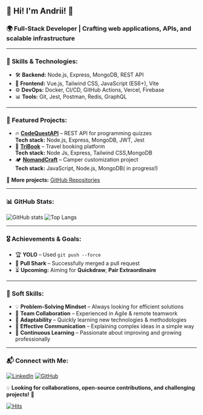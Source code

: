## 👋 Hi! I'm Andrii! 🚀
### 🌍 Full-Stack Developer | Crafting web applications, APIs, and scalable infrastructure

---

### 🔧 Skills & Technologies:
- 🛠 **Backend:** Node.js, Express, MongoDB, REST API
- 🎨 **Frontend:** Vue.js, Tailwind CSS, JavaScript (ES6+), Vite
- ⚙ **DevOps:** Docker, CI/CD, GitHub Actions, Vercel, Firebase
- 📊 **Tools:** Git, Jest, Postman, Redis, GraphQL

---

### 🌟 Featured Projects:
- 🔥 **[CodeQuestAPI](https://github.com/IronHack-2024/CodeQuestAPI)** – REST API for programming quizzes  
  **Tech stack:** Node.js, Express, MongoDB, JWT, Jest
- 🎨 **[TriBook](https://github.com/Sharmarandrey/TRIBOOK)** – Travel booking platform  
  **Tech stack:** Node Js, Express,  Tailwind CSS,MongoDB
- 🏕 **[NomandCraft](https://github.com/NomandCraft/nomandcraft-project)** – Camper customization project  
  **Tech stack:** JavaScript, Node.js, MongoDB( in progress!)

📌 **More projects:** [GitHub Repositories](https://github.com/SharmarAndrey?tab=repositories)

---

### 📊 GitHub Stats:
![GitHub stats](https://github-readme-stats.vercel.app/api?username=SharmarAndrey&show_icons=true&theme=dark)
![Top Langs](https://github-readme-stats.vercel.app/api/top-langs/?username=SharmarAndrey&layout=compact&theme=dark)

---

### 🎖 Achievements & Goals:
- 🏆 **YOLO** – Used `git push --force`
- 🦈 **Pull Shark** – Successfully merged a pull request
- ⏳ **Upcoming:** Aiming for **Quickdraw**, **Pair Extraordinaire**

---

### 🤝 Soft Skills:
- 💡 **Problem-Solving Mindset** – Always looking for efficient solutions
- 🤝 **Team Collaboration** – Experienced in Agile & remote teamwork
- 🎯 **Adaptability** – Quickly learning new technologies & methodologies
- 📢 **Effective Communication** – Explaining complex ideas in a simple way
- 🔄 **Continuous Learning** – Passionate about improving and growing professionally

---


### 📬 Connect with Me:
[![LinkedIn](https://img.shields.io/badge/LinkedIn-0077B5?style=for-the-badge&logo=linkedin&logoColor=white)](https://linkedin.com/in/andrii-sharmar)
[![GitHub](https://img.shields.io/badge/GitHub-181717?style=for-the-badge&logo=github&logoColor=white)](https://github.com/SharmarAndrey)

💡 **Looking for collaborations, open-source contributions, and challenging projects!** 🚀

[![Hits](https://u8views.com/api/v1/github/profiles/130487443/views/day-week-month-total-count.svg)](https://u8views.com/github/SharmarAndrey)